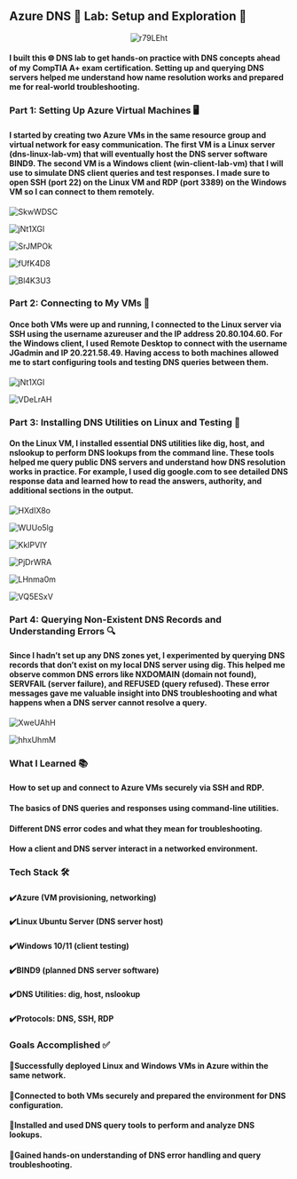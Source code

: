 ## Azure DNS 🧪 Lab: Setup and Exploration 🚀

<p align="center">
  <img src="https://github.com/user-attachments/assets/0866896c-df33-43b2-b439-fa973e589a69" alt="r79LEht" />
</p>

#### I built this 🌐 DNS lab to get hands-on practice with DNS concepts ahead of my CompTIA A+ exam certification. Setting up and querying DNS servers helped me understand how name resolution works and prepared me for real-world troubleshooting.

### Part 1: Setting Up Azure Virtual Machines 🖥️
#### I started by creating two Azure VMs in the same resource group and virtual network for easy communication. The first VM is a Linux server (dns-linux-lab-vm) that will eventually host the DNS server software BIND9. The second VM is a Windows client (win-client-lab-vm) that I will use to simulate DNS client queries and test responses. I made sure to open SSH (port 22) on the Linux VM and RDP (port 3389) on the Windows VM so I can connect to them remotely.

![SkwWDSC](https://github.com/user-attachments/assets/79727582-4d9e-47c6-8489-18a783ab275e)

![jNt1XGl](https://github.com/user-attachments/assets/d621bc49-a5d3-4aeb-b34c-dd5d8fb93f53)

![SrJMPOk](https://github.com/user-attachments/assets/4536c59e-4534-4be0-b167-b92739b4b10a)

![fUfK4D8](https://github.com/user-attachments/assets/3a5134f7-c097-4541-89e3-c0fe409dc997)

![Bl4K3U3](https://github.com/user-attachments/assets/88aed682-b25e-4dae-b9da-1e11a7575ddb)

### Part 2: Connecting to My VMs 🔐
#### Once both VMs were up and running, I connected to the Linux server via SSH using the username azureuser and the IP address 20.80.104.60. For the Windows client, I used Remote Desktop to connect with the username JGadmin and IP 20.221.58.49. Having access to both machines allowed me to start configuring tools and testing DNS queries between them.

![jNt1XGl](https://github.com/user-attachments/assets/0136726a-f6e6-40f5-947b-abc9584f07a3)

![VDeLrAH](https://github.com/user-attachments/assets/410a3cdf-66eb-43b9-915f-75facb74bd60)



### Part 3: Installing DNS Utilities on Linux and Testing 🧰
#### On the Linux VM, I installed essential DNS utilities like dig, host, and nslookup to perform DNS lookups from the command line. These tools helped me query public DNS servers and understand how DNS resolution works in practice. For example, I used dig google.com to see detailed DNS response data and learned how to read the answers, authority, and additional sections in the output.

![HXdIX8o](https://github.com/user-attachments/assets/2b106855-b1b2-449c-a46b-1ea1252316b6)

![WUUo5lg](https://github.com/user-attachments/assets/e4ccfe3d-50b9-4360-b474-668ed2a00c0f)

![KkIPVlY](https://github.com/user-attachments/assets/0c5c89aa-d49d-43ce-b651-7c4c24a2aa85)

![PjDrWRA](https://github.com/user-attachments/assets/9210fa9e-d8b1-4dad-a387-e1b4d44bcb85)

![LHnma0m](https://github.com/user-attachments/assets/c01779e4-60b2-4d35-ae2c-a5ec5789ca04)

![VQ5ESxV](https://github.com/user-attachments/assets/7d3b30bb-cd16-4635-a323-0d989873300c)

### Part 4: Querying Non-Existent DNS Records and Understanding Errors 🔍
#### Since I hadn’t set up any DNS zones yet, I experimented by querying DNS records that don’t exist on my local DNS server using dig. This helped me observe common DNS errors like NXDOMAIN (domain not found), SERVFAIL (server failure), and REFUSED (query refused). These error messages gave me valuable insight into DNS troubleshooting and what happens when a DNS server cannot resolve a query.

![XweUAhH](https://github.com/user-attachments/assets/0410d56f-170b-4d12-9ebe-a40ca9233e0c)

![hhxUhmM](https://github.com/user-attachments/assets/418f0a12-8d53-4395-84bb-a62c4934c088)

### What I Learned 📚
#### How to set up and connect to Azure VMs securely via SSH and RDP.

#### The basics of DNS queries and responses using command-line utilities.

#### Different DNS error codes and what they mean for troubleshooting.

#### How a client and DNS server interact in a networked environment.

### Tech Stack 🛠️
#### ✔️Azure (VM provisioning, networking)

#### ✔️Linux Ubuntu Server (DNS server host)

#### ✔️Windows 10/11 (client testing)

#### ✔️BIND9 (planned DNS server software)

#### ✔️DNS Utilities: dig, host, nslookup

#### ✔️Protocols: DNS, SSH, RDP

### Goals Accomplished ✅
#### 🎯Successfully deployed Linux and Windows VMs in Azure within the same network.

#### 🎯Connected to both VMs securely and prepared the environment for DNS configuration.

#### 🎯Installed and used DNS query tools to perform and analyze DNS lookups.

#### 🎯Gained hands-on understanding of DNS error handling and query troubleshooting.

